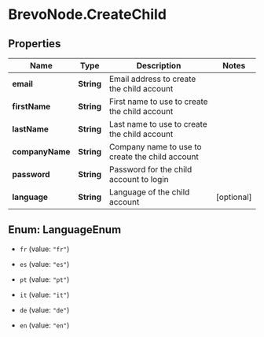 # BrevoNode.CreateChild

## Properties
Name | Type | Description | Notes
------------ | ------------- | ------------- | -------------
**email** | **String** | Email address to create the child account | 
**firstName** | **String** | First name to use to create the child account | 
**lastName** | **String** | Last name to use to create the child account | 
**companyName** | **String** | Company name to use to create the child account | 
**password** | **String** | Password for the child account to login | 
**language** | **String** | Language of the child account | [optional] 


<a name="LanguageEnum"></a>
## Enum: LanguageEnum


* `fr` (value: `"fr"`)

* `es` (value: `"es"`)

* `pt` (value: `"pt"`)

* `it` (value: `"it"`)

* `de` (value: `"de"`)

* `en` (value: `"en"`)




